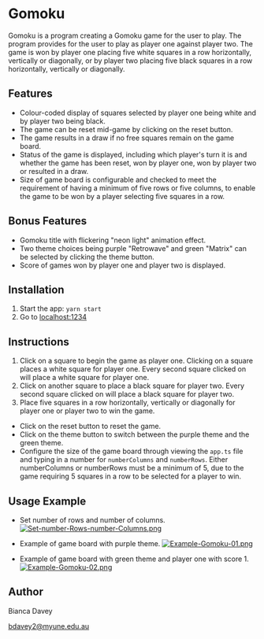 # Gomoku

Gomoku is a program creating a Gomoku game for the user to play. The program provides for the user to play as player one against player two. The game is won by player one placing five white squares in a row horizontally, vertically or diagonally, or by player two placing five black squares in a row horizontally, vertically or diagonally.

## Features

* Colour-coded display of squares selected by player one being white and by player two being black.
* The game can be reset mid-game by clicking on the reset button.
* The game results in a draw if no free squares remain on the game board.
* Status of the game is displayed, including which player's turn it is and whether the game has been reset, won by player one, won by player two or resulted in a draw.
* Size of game board is configurable and checked to meet the requirement of having a minimum of five rows or five columns, to enable the game to be won by a player selecting five squares in a row.

## Bonus Features

* Gomoku title with flickering "neon light" animation effect.
* Two theme choices being purple "Retrowave" and green "Matrix" can be selected by clicking the theme button.
* Score of games won by player one and player two is displayed.

## Installation

1. Start the app: `yarn start`
2. Go to [localhost:1234](http://localhost:1234)

## Instructions

1. Click on a square to begin the game as player one. Clicking on a square places a white square for player one. Every second square clicked on will place a white square for player one.
2. Click on another square to place a black square for player two. Every second square clicked on will place a black square for player two.
3. Place five squares in a row horizontally, vertically or diagonally for player one or player two to win the game.
* Click on the reset button to reset the game.
* Click on the theme button to switch between the purple theme and the green theme.
* Configure the size of the game board through viewing the `app.ts` file and typing in a number for `numberColumns` and `numberRows`. Either numberColumns or numberRows must be a minimum of 5, due to the game requiring 5 squares in a row to be selected for a player to win.

## Usage Example

* Set number of rows and number of columns.
[![Set-number-Rows-number-Columns.png](https://i.postimg.cc/YCZxKp8N/Set-number-Rows-number-Columns.png)](https://postimg.cc/mP397Wvh)

* Example of game board with purple theme.
[![Example-Gomoku-01.png](https://i.postimg.cc/28wzKykJ/Example-Gomoku-01.png)](https://postimg.cc/SJnFXyz7)

* Example of game board with green theme and player one with score 1.
[![Example-Gomoku-02.png](https://i.postimg.cc/Zqyz45mJ/Example-Gomoku-02.png)](https://postimg.cc/CZYQ4Yd2)

## Author

Bianca Davey

bdavey2@myune.edu.au
